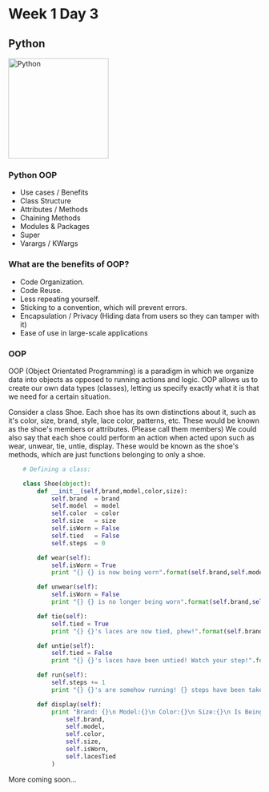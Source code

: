 # Week 1 Day 3

## Python

<img src="https://www.python.org/static/opengraph-icon-200x200.png" alt="Python" width="200px">

### Python OOP

* Use cases / Benefits
* Class Structure
* Attributes / Methods
* Chaining Methods
* Modules & Packages
* Super
* Varargs / KWargs

### What are the benefits of OOP?

* Code Organization.
* Code Reuse.
* Less repeating yourself.
* Sticking to a convention, which will prevent errors.
* Encapsulation / Privacy (Hiding data from users so they can tamper with it)
* Ease of use in large-scale applications

### OOP

OOP (Object Orientated Programming) is a paradigm in which we organize data into objects as opposed to running actions and logic. 
OOP allows us to create our own data types (classes), letting us specify
exactly what it is that we need for a certain situation. 

Consider a class Shoe. Each shoe has its own distinctions about it, such as it's color, size, brand, style, lace color, patterns, etc. These would be known as the shoe's members or attributes. (Please call them members) We could also say that each shoe could perform an action when acted upon
such as wear, unwear, tie, untie, display. These would be known as the shoe's
methods, which are just functions belonging to only a shoe.

```python
    # Defining a class:

    class Shoe(object):
        def __init__(self,brand,model,color,size):
            self.brand  = brand
            self.model  = model
            self.color  = color
            self.size   = size
            self.isWorn = False
            self.tied   = False
            self.steps  = 0

        def wear(self):
            self.isWorn = True
            print "{} {} is now being worn".format(self.brand,self.model)

        def unwear(self):
            self.isWorn = False
            print "{} {} is no longer being worn".format(self.brand,self.model)

        def tie(self):
            self.tied = True
            print "{} {}'s laces are now tied, phew!".format(self.brand,self.model)

        def untie(self):
            self.tied = False
            print "{} {}'s laces have been untied! Watch your step!".format(self.brand,self.model)

        def run(self):
            self.steps += 1
            print "{} {}'s are somehow running! {} steps have been taken so far!".format(self.brand,self.model,self.steps)

        def display(self):
            print "Brand: {}\n Model:{}\n Color:{}\n Size:{}\n Is Being Worn: {}\n Laces Tied:{}".format(
                self.brand,
                self.model,
                self.color,
                self.size,
                self.isWorn,
                self.lacesTied
            )
```

More coming soon...